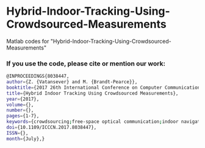 # Hybrid-Indoor-Tracking-Using-Crowdsourced-Measurements

Matlab codes for "Hybrid-Indoor-Tracking-Using-Crowdsourced-Measurements"

### If you use the code, please cite or mention our work:
```sh
@INPROCEEDINGS{8038447, 
author={Z. {Vatansever} and M. {Brandt-Pearce}}, 
booktitle={2017 26th International Conference on Computer Communication and Networks (ICCCN)}, 
title={Hybrid Indoor Tracking Using Crowdsourced Measurements}, 
year={2017}, 
volume={}, 
number={}, 
pages={1-7}, 
keywords={crowdsourcing;free-space optical communication;indoor navigation;Kalman filters;mobile computing;RSSI;hybrid indoor tracking;crowdsourced measurements;location-based services;RF received signal strength map;wireless positioning systems;trilateration technique;extended Kalman filtering;Wireless fidelity;Receivers;Optical transmitters;Kalman filters;Light emitting diodes}, 
doi={10.1109/ICCCN.2017.8038447}, 
ISSN={}, 
month={July},}
```
